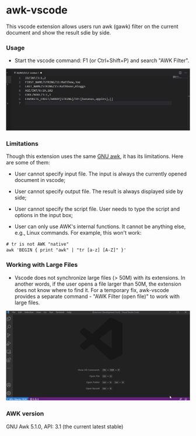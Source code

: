 # awk-vscode

This vscode extension allows users run awk (gawk) filter on the current document and show the result sdie by side.

### Usage
- Start the vscode command: F1 (or Ctrl+Shift+P) and search "AWK Filter".

![AWK Filter](https://raw.githubusercontent.com/petli-full/awk-vscode/master/images/demo.gif)

### Limitations
Though this extension uses the same [GNU awk](https://www.gnu.org/software/gawk/), it has its limitations. Here are some of them:

- User cannot specify input file. The input is always the currently opened document in vscode;

- User cannot specify output file. The result is always displayed side by side;

- User cannot specify the script file. User needs to type the script and options in the input box;

- User can only use AWK's internal functions. It cannot be anything else, e.g., Linux commands. For example, this won't work:
```
# tr is not AWK "native"
awk 'BEGIN { print "awk" | "tr [a-z] [A-Z]" }'
```

### Working with Large Files
- Vscode does not synchronize large files (> 50M) with its extensions. In another words, if the user opens a file larger than 50M, the extension does not know where to find it. For a temporary fix, awk-vscode provides a separate command - "AWK Filter (open file)" to work with large files.

![AWK Filter (open file)](https://raw.githubusercontent.com/petli-full/awk-vscode/master/images/awk_vscode_open_file.gif)

### AWK version
GNU Awk 5.1.0, API: 3.1 (the current latest stable)

